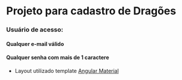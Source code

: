 # Projeto para cadastro de Dragões

### Usuário de acesso:
#### Qualquer e-mail válido
#### Qualquer senha com mais de 1 caractere

* Layout utilizado template [Angular Material](https://material.angular.io/)
